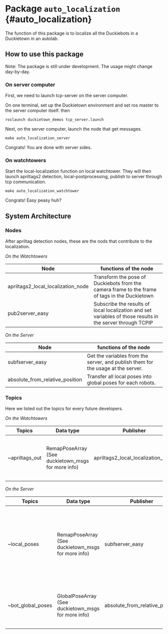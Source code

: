 # Package `auto_localization` {#auto_localization}




The function of this package is to localize all the Duckiebots in a Duckietown in an autolab.

## How to use this package

Note: The package is still under development. The usage might change day-by-day.

### On server computer

First, we need to launch tcp-server on the server computer.

On one terminal, set up the Duckietown environment and set ros master to the server computer itself. then

    roslaunch duckietown_demos tcp_server.launch

Next, on the server computer, launch the node that get messages.

    make auto_localization_server

Congrats! You are done with server sides.

### On watchtowers

Start the local-localization function on local watchtower. They will then launch apriltags2 detection, local-postprocessing, publish to server through tcp communication.

    make auto_localization_watchtower

Congrats! Easy peasy huh?

## System Architecture

###  Nodes

After apriltag detection nodes, these are the nods that contribute to the localization.

*On the Watchtowers*

| Node         | functions of the node                               |
|--------------|-----------------------------------------------------|
| apriltags2_local_localization_node | Transform the pose of Duckiebots from the camera frame to the frame of tags in the Duckietown   |
| pub2server_easy | Subscribe the results of local localization and set variables of those results in the server through TCPIP |

*On the Server*

| Node         | functions of the node                               |
|--------------|-----------------------------------------------------|
| subfserver_easy | Get the variables from the server, and publish them for the usage at the server. |
| absolute_from_relative_position | Transfer all local poses into global poses for each robots. |

### Topics

Here we listed out the topics for every future developers.

*On the Watchtowers*

| Topics       | Data type         |  Publisher         | Subscriber           | Description |
|--------------|-------------------|--------------------|----------------------| ----------- |
| ~apriltags_out | RemapPoseArray (See duckietown_msgs for more info)   |  apriltags2_local_localization_node | pub2server_easy  | Messages contain poses of Duckiebots w.r.t local tags in Duckietown |

*On the Server*

| Topics       | Data type         |  Publisher         | Subscriber           | Description |
|--------------|-------------------|--------------------|----------------------| ----------- |
| ~local_poses | RemapPoseArray (See duckietown_msgs for more info)   |  subfserver_easy | absolute_from_relative_position | Messages contain poses of Duckiebots w.r.t local tags in Duckietown. Should be transfer to World frame in the next step |
| ~bot_global_poses | GlobalPoseArray (See duckietown_msgs for more info)   |  absolute_from_relative_position | (None) | Messages contain poses of Duckiebots w.r.t global frame in Duckietown. |
